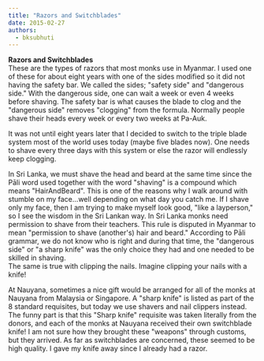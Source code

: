 ```yaml
---
title: "Razors and Switchblades"
date: 2015-02-27
authors: 
  - bksubhuti
---
```


**Razors and Switchblades**  
These are the types of razors that most monks use in Myanmar. I used one of these for about eight years with one of the sides modified so it did not having the safety bar. We called the sides; "safety side" and "dangerous side." With the dangerous side, one can wait a week or even 4 weeks before shaving. The safety bar is what causes the blade to clog and the "dangerous side" removes "clogging" from the formula. Normally people shave their heads every week or every two weeks at Pa-Auk.  
  
It was not until eight years later that I decided to switch to the triple blade system most of the world uses today (maybe five blades now). One needs to shave every three days with this system or else the razor will endlessly keep clogging.  
  
In Sri Lanka, we must shave the head and beard at the same time since the Pāli word used together with the word "shaving" is a compound which means "HairAndBeard". This is one of the reasons why I walk around with stumble on my face...well depending on what day you catch me. If I shave only my face, then I am trying to make myself look good, "like a layperson," so I see the wisdom in the Sri Lankan way. In Sri Lanka monks need permission to shave from their teachers. This rule is disputed in Myanmar to mean "permission to shave (another's) hair and beard." According to Pāli grammar, we do not know who is right and during that time, the "dangerous side" or "a sharp knife" was the only choice they had and one needed to be skilled in shaving.  
The same is true with clipping the nails. Imagine clipping your nails with a knife!  
  
At Nauyana, sometimes a nice gift would be arranged for all of the monks at Nauyana from Malaysia or Singapore. A "sharp knife" is listed as part of the 8 standard requisites, but today we use shavers and nail clippers instead. The funny part is that this "Sharp knife" requisite was taken literally from the donors, and each of the monks at Nauyana received their own switchblade knife! I am not sure how they brought these "weapons" through customs, but they arrived. As far as switchblades are concerned, these seemed to be high quality. I gave my knife away since I already had a razor.  
  
  
﻿

